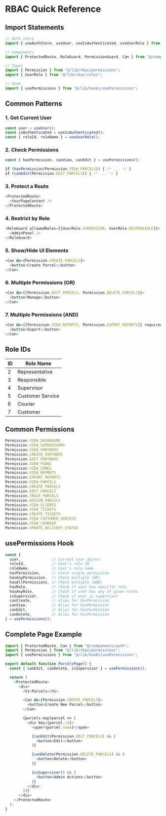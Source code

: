# RBAC Quick Reference

## Import Statements

```typescript
// Auth store
import { useAuthStore, useUser, useIsAuthenticated, useUserRole } from "@/lib/stores/auth-store";

// Components
import { ProtectedRoute, RoleGuard, PermissionGuard, Can } from "@/components/auth";

// Types
import { Permission } from "@/lib/rbac/permissions";
import { UserRole } from "@/lib/rbac/roles";

// Hook
import { usePermissions } from "@/lib/hooks/usePermissions";
```

## Common Patterns

### 1. Get Current User

```typescript
const user = useUser();
const isAuthenticated = useIsAuthenticated();
const { roleId, roleName } = useUserRole();
```

### 2. Check Permissions

```typescript
const { hasPermission, canView, canEdit } = usePermissions();

if (hasPermission(Permission.VIEW_PARCELS)) { /* ... */ }
if (canEdit(Permission.EDIT_PARCELS)) { /* ... */ }
```

### 3. Protect a Route

```typescript
<ProtectedRoute>
  <YourPageContent />
</ProtectedRoute>
```

### 4. Restrict by Role

```typescript
<RoleGuard allowedRoles={[UserRole.SUPERVISOR, UserRole.RESPONSIBLE]}>
  <AdminPanel />
</RoleGuard>
```

### 5. Show/Hide UI Elements

```typescript
<Can do={Permission.CREATE_PARCELS}>
  <button>Create Parcel</button>
</Can>
```

### 6. Multiple Permissions (OR)

```typescript
<Can do={[Permission.EDIT_PARCELS, Permission.DELETE_PARCELS]}>
  <button>Manage</button>
</Can>
```

### 7. Multiple Permissions (AND)

```typescript
<Can do={[Permission.VIEW_REPORTS, Permission.EXPORT_REPORTS]} requireAll>
  <button>Export</button>
</Can>
```

## Role IDs

| ID | Role Name        |
|----|------------------|
| 2  | Representative   |
| 3  | Responsible      |
| 4  | Supervisor       |
| 5  | Customer Service |
| 6  | Courier          |
| 7  | Customer         |

## Common Permissions

```typescript
Permission.VIEW_DASHBOARD
Permission.VIEW_SUPERVISORS
Permission.VIEW_PARTNERS
Permission.CREATE_PARTNERS
Permission.EDIT_PARTNERS
Permission.VIEW_PUDOS
Permission.VIEW_ZONES
Permission.VIEW_REPORTS
Permission.EXPORT_REPORTS
Permission.VIEW_PARCELS
Permission.CREATE_PARCELS
Permission.EDIT_PARCELS
Permission.TRACK_PARCELS
Permission.ASSIGN_PARCELS
Permission.VIEW_CLIENTS
Permission.VIEW_TICKETS
Permission.CREATE_TICKETS
Permission.VIEW_CUSTOMER_SERVICE
Permission.VIEW_COURIER
Permission.UPDATE_DELIVERY_STATUS
```

## usePermissions Hook

```typescript
const {
  user,              // Current user object
  roleId,            // User's role ID
  roleName,          // User's role name
  hasPermission,     // Check single permission
  hasAnyPermission,  // Check multiple (OR)
  hasAllPermissions, // Check multiple (AND)
  hasRole,           // Check if user has specific role
  hasAnyRole,        // Check if user has any of given roles
  isSupervisor,      // Check if user is supervisor
  canCreate,         // Alias for hasPermission
  canView,           // Alias for hasPermission
  canEdit,           // Alias for hasPermission
  canDelete,         // Alias for hasPermission
} = usePermissions();
```

## Complete Page Example

```typescript
import { ProtectedRoute, Can } from "@/components/auth";
import { Permission } from "@/lib/rbac/permissions";
import { usePermissions } from "@/lib/hooks/usePermissions";

export default function ParcelsPage() {
  const { canEdit, canDelete, isSupervisor } = usePermissions();

  return (
    <ProtectedRoute>
      <div>
        <h1>Parcels</h1>

        <Can do={Permission.CREATE_PARCELS}>
          <button>Create New Parcel</button>
        </Can>

        {parcels.map(parcel => (
          <div key={parcel.id}>
            <span>{parcel.name}</span>

            {canEdit(Permission.EDIT_PARCELS) && (
              <button>Edit</button>
            )}

            {canDelete(Permission.DELETE_PARCELS) && (
              <button>Delete</button>
            )}

            {isSupervisor() && (
              <button>Admin Actions</button>
            )}
          </div>
        ))}
      </div>
    </ProtectedRoute>
  );
}
```
